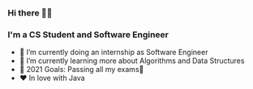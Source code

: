 ### Hi there 👋😉



### I'm a CS Student and Software Engineer

- 🔭 I’m currently doing an internship as Software Engineer
- 🌱 I’m currently learning more about Algorithms and Data Structures
- 🥅 2021 Goals: Passing all my exams💪
- ❤️ In love with Java
